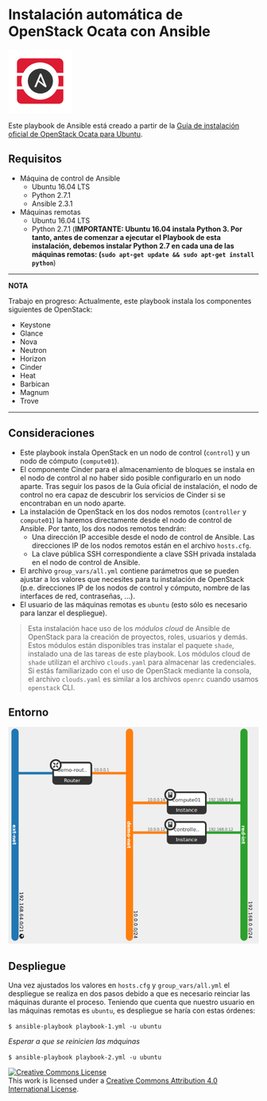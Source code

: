 # Instalación automática de OpenStack Ocata con Ansible

![](doc/logoopenstackansible128x128.png)

Este playbook de Ansible está creado a partir de la [Guía de instalación oficial de OpenStack Ocata para Ubuntu](https://docs.openstack.org/ocata/install-guide-ubuntu/overview.html).

## Requisitos

* Máquina de control de Ansible
  * Ubuntu 16.04 LTS
  * Python 2.7.1
  * Ansible 2.3.1
* Máquinas remotas
  * Ubuntu 16.04 LTS
  * Python 2.7.1 (**IMPORTANTE: Ubuntu 16.04 instala Python 3. Por tanto, antes de comenzar a ejecutar el Playbook de esta instalación, debemos instalar Python 2.7 en cada una de las máquinas remotas: (`sudo apt-get update && sudo apt-get install python`**)

---
**NOTA**

Trabajo en progreso: Actualmente, este playbook instala los componentes siguientes de OpenStack:

* Keystone
* Glance
* Nova
* Neutron
* Horizon
* Cinder
* Heat
* Barbican
* Magnum
* Trove
---

## Consideraciones

* Este playbook instala OpenStack en un nodo de control (`control`) y un nodo de cómputo (`compute01`).
* El componente Cinder para el almacenamiento de bloques se instala en el nodo de control al no haber sido posible configurarlo en un nodo aparte. Tras seguir los pasos de la Guía oficial de instalación, el nodo de control no era capaz de descubrir los servicios de Cinder si se encontraban en un nodo aparte.
* La instalación de OpenStack en los dos nodos remotos (`controller` y `compute01`) la haremos directamente desde el nodo de control de Ansible. Por tanto, los dos nodos remotos tendrán:
  * Una dirección IP accesible desde el nodo de control de Ansible. Las direcciones IP de los nodos remotos están en el archivo `hosts.cfg`.
  * La clave pública SSH correspondiente a clave SSH privada instalada en el nodo de control de Ansible.
* El archivo `group_vars/all.yml` contiene parámetros que se pueden ajustar a los valores que necesites para tu instalación de OpenStack (p.e. direcciones IP de los nodos de control y cómputo, nombre de las interfaces de red, contraseñas, ...).
* El usuario de las máquinas remotas es `ubuntu` (esto sólo es necesario para lanzar el despliegue).

> Esta instalación hace uso de los *módulos cloud*  de Ansible de OpenStack para la creación de proyectos, roles, usuarios y demás. Estos módulos están disponibles tras instalar el paquete `shade`, instalado una de las tareas de este playbook. Los módulos cloud de `shade` utilizan el archivo `clouds.yaml` para almacenar las credenciales. Si estás familiarizado con el uso de OpenStack mediante la consola, el archivo `clouds.yaml` es similar a los archivos `openrc` cuando usamos `openstack` CLI.

## Entorno

![](doc/architecture.png)

## Despliegue

Una vez ajustados los valores en `hosts.cfg` y `group_vars/all.yml` el despliegue se realiza en dos pasos debido a que es necesario reinciar las máquinas durante el proceso. Teniendo que cuenta que nuestro usuario en las máquinas remotas es `ubuntu`, es despliegue se haría con estas órdenes:

`$ ansible-playbook playbook-1.yml -u ubuntu`

_Esperar a que se reinicien las máquinas_

`$ ansible-playbook playbook-2.yml -u ubuntu`

<a rel="license" href="http://creativecommons.org/licenses/by/4.0/"><img alt="Creative Commons License" style="border-width:0" src="https://i.creativecommons.org/l/by/4.0/88x31.png" /></a><br />This work is licensed under a <a rel="license" href="http://creativecommons.org/licenses/by/4.0/">Creative Commons Attribution 4.0 International License</a>.
